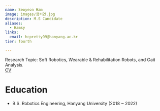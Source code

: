 ```yaml
---
name: Seoyeon Ham
image: images/함서연.jpg
description: M.S Candidate
aliases:
  - Hamsy
links:
  email: hcpretty99@hanyang.ac.kr
tier: fourth

---
```

Research Topic: Soft Robotics, Wearable & Rehabilitation Robots, and Gait Analysis.  
[CV](https://sites.google.com/hanyang.ac.kr/hamseoyeoncv/%ED%99%88)  

# Education
- B.S. Robotics Engineering, Hanyang University (2018 ~ 2022)